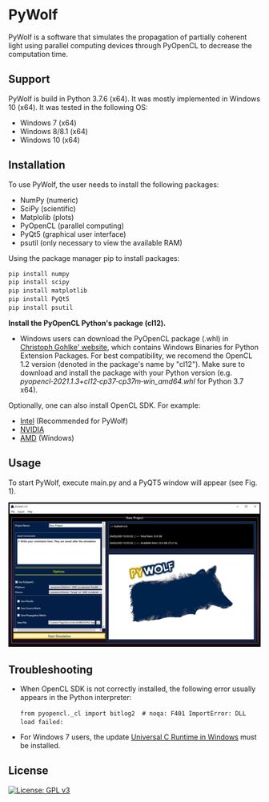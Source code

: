 #    PyWolf

PyWolf is a software that simulates the propagation of partially coherent light using parallel computing devices through PyOpenCL to decrease the computation time. 

## Support

PyWolf is build in Python 3.7.6 (x64). It was mostly implemented in Windows 10 (x64). It was tested in the following OS:

- Windows 7 (x64)
- Windows 8/8.1 (x64)
- Windows 10 (x64)

## Installation

To use PyWolf, the user needs to install the following packages:

- NumPy (numeric)
- SciPy (scientific)
- Matplolib (plots)
- PyOpenCL (parallel computing)
- PyQt5 (graphical user interface)
- psutil (only necessary to view the available RAM)

Using the package manager pip to install packages:

```bash
pip install numpy
pip install scipy
pip install matplotlib
pip install PyQt5
pip install psutil
```

**Install the PyOpenCL Python's package (cl12).**

- Windows users can download the PyOpenCL package (.whl) in [Christoph Gohlke' website](https://www.lfd.uci.edu/~gohlke/pythonlibs/), which contains Windows Binaries for Python Extension Packages. For best compatibility, we recomend the OpenCL 1.2 version (denoted in the package's name by "cl12"). Make sure to download and install the package with your Python version (e.g. *pyopencl‑2021.1.3+cl12‑cp37‑cp37m‑win_amd64.whl* for Python 3.7 x64). 

Optionally, one can also install OpenCL SDK. For example:

- [Intel](https://software.intel.com/content/www/us/en/develop/tools/opencl-sdk.html) (Recommended for PyWolf)
- [NVIDIA](https://developer.nvidia.com/cuda-toolkit-32-downloads)
- [AMD](https://github.com/GPUOpen-LibrariesAndSDKs/OCL-SDK/releases) (Windows)

## Usage

To start PyWolf, execute main.py and a PyQT5 window will appear (see Fig. 1).

![main](https://github.com/tiagoecmagalhaes/PyWolf/blob/master/screenshots/fig1.jpg?raw=true "Fig. 1")



## Troubleshooting

- When OpenCL SDK is not correctly installed, the following error usually appears in the Python interpreter:

  `from pyopencl._cl import bitlog2  # noqa: F401
  ImportError: DLL load failed:`

- For Windows 7 users, the update [Universal C Runtime in Windows](https://support.microsoft.com/en-us/topic/update-for-universal-c-runtime-in-windows-c0514201-7fe6-95a3-b0a5-287930f3560c) must be installed.

## License

[![License: GPL v3](https://img.shields.io/badge/License-GPLv3-blue.svg)](https://www.gnu.org/licenses/gpl-3.0)



